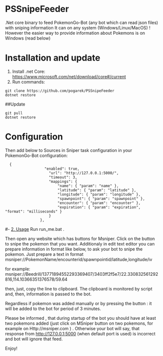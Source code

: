 # PSSnipeFeeder
.Net core binary to feed PokemonGo-Bot (any bot which can read json files) with sniping information
It can on any system (Windows/Linux/MacOS) ! However the easier way to provide information about Pokemons is on Windows (read below)

# Installation and update
1. Install .net Core: https://www.microsoft.com/net/download/core#/current
2. Run commands: 
```
git clone https://github.com/pogarek/PSSnipeFeeder 
dotnet restore
```

##Update
```
git pull
dotnet restore
```

# Configuration



Then add below to Sources in Sniper task configuration in your PokemonGo-Bot configuration:
```
  {
				  "enabled": true,
					"url": "http://127.0.0.1:5000/",
					"timeout": 3,
					"mappings": {
						"name": { "param": "name" },
						"latitude": { "param": "latitude" },
						"longitude": { "param": "longitude" },
			            "spawnpoint": { "param": "spawnpoint" },
						"encounter": { "param": "encounter" },
						"expiration": { "param": "expiration", "format": "milliseconds" }
					}
				},
```


#- [2. Usage](#Usage)
Run run_me.bat .

Then open any website which has buttons for Msniper. Click on the button to snipe the pokemon that you want.
Additionaly in edit text editor you can prepare information in format like below, to ask your bot to snipe the pokemon.
Just prepare a text in format
msniper://PokemonName/encounterid/spawnpointid/latitude,longitude/iv  

for example:
msniper://Beedrill/13771894552293369407/3403ff2f5e7/22.330832561292816,114.10366351376578/59.64  

then, just, copy the line to clipboard. The clipboard is monitored by script and, then, information is passed to the bot.

Regardless if pokemon was added manually or by pressing the button : it will be added to the bot for period of 3 minutes. 

Please be informed , that during startup of the bot you should have at least two pokemons added (just click on MSniper button on two pokemons, for example on Http://msniper.com )  . Otherwise your bot will say, that response from http://127.0.0.1:5000 (when default port is used) is incorrect and bot will ignore that feed. 

Enjoy!








